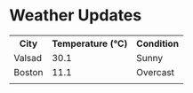 # Weather Updates

<!-- WEATHER-UPDATE-START -->
<table><tr><th>City</th><th>Temperature (°C)</th><th>Condition</th></tr><tr><td>Valsad</td><td>30.1</td><td>Sunny</td></tr><tr><td>Boston</td><td>11.1</td><td>Overcast</td></tr><tr><td></td><td></td><td></td></tr></table>
<!-- WEATHER-UPDATE-END -->
